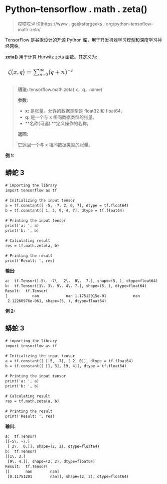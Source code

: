 # Python–tensorflow . math . zeta()

> 哎哎哎:# t0]https://www . geeksforgeeks . org/python-tensoflow-math-zeta/

TensorFlow 是谷歌设计的开源 Python 库，用于开发机器学习模型和深度学习神经网络。

**zeta()** 用于计算 Hurwitz zeta 函数。其定义为:

![](img/4f3bc784a8c844cc6d7b0b4ea89c08a5.png)

> **语法:** tensorflow.math.zeta( x，q，name)
> 
> **参数:**
> 
> *   **x:** 是张量。允许的数据类型是 float32 和 float64。
> *   **q:** 是一个与 x 相同数据类型的张量。
> *   **名称(可选):**定义操作的名称。
> 
> **返回:**
> 
> 它返回一个与 x 相同数据类型的张量。

**例 1:**

## 蟒蛇 3

```
# importing the library
import tensorflow as tf

# Initializing the input tensor
a = tf.constant([ -5, -7, 2, 0, 7], dtype = tf.float64)
b = tf.constant([ 1, 3, 9, 4, 7], dtype = tf.float64)

# Printing the input tensor
print('a: ', a)
print('b: ', b)

# Calculating result
res = tf.math.zeta(a, b)

# Printing the result
print('Result: ', res)
```

**输出:**

```
a:  tf.Tensor([-5\. -7\.  2\.  0\.  7.], shape=(5, ), dtype=float64)
b:  tf.Tensor([1\. 3\. 9\. 4\. 7.], shape=(5, ), dtype=float64)
Result:  tf.Tensor(
[           nan            nan 1.17512015e-01            nan
 2.12260976e-06], shape=(5, ), dtype=float64)

```

**例 2:**

## 蟒蛇 3

```
# importing the library
import tensorflow as tf

# Initializing the input tensor
a = tf.constant([ [-5, -7], [ 2, 0]], dtype = tf.float64)
b = tf.constant([ [1, 3], [9, 4]], dtype = tf.float64)

# Printing the input tensor
print('a: ', a)
print('b: ', b)

# Calculating result
res = tf.math.zeta(a, b)

# Printing the result
print('Result: ', res)
```

**输出:**

```
a:  tf.Tensor(
[[-5\. -7.]
 [ 2\.  0.]], shape=(2, 2), dtype=float64)
b:  tf.Tensor(
[[1\. 3.]
 [9\. 4.]], shape=(2, 2), dtype=float64)
Result:  tf.Tensor(
[[       nan        nan]
 [0.11751201        nan]], shape=(2, 2), dtype=float64)
```